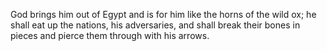 God brings him out of Egypt and is for him like the horns of the wild ox; he shall eat up the nations, his adversaries, and shall break their bones in pieces and pierce them through with his arrows.
